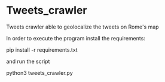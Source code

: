# Tweets_crawler
Tweets crawler able to geolocalize the tweets on Rome's map


In order to execute the program install the requirements:

pip install -r requirements.txt

and run the script

python3 tweets_crawler.py
